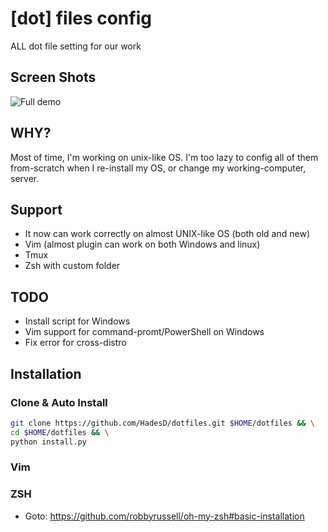 # [dot] files config

ALL dot file setting for our work

## Screen Shots

![Full demo](https://i.imgur.com/jGvtw7q.png)

## WHY?

Most of time, I'm working on unix-like OS.
I'm too lazy to config all of them from-scratch when I re-install my OS, or change my working-computer, server.

## Support

- It now can work correctly on almost UNIX-like OS (both old and new)
- Vim (almost plugin can work on both Windows and linux)
- Tmux
- Zsh with custom folder

## TODO

- Install script for Windows
- Vim support for command-promt/PowerShell on Windows
- Fix error for cross-distro

## Installation

### Clone & Auto Install

```bash
git clone https://github.com/HadesD/dotfiles.git $HOME/dotfiles && \
cd $HOME/dotfiles && \
python install.py
```

### Vim

### ZSH

- Goto: https://github.com/robbyrussell/oh-my-zsh#basic-installation

